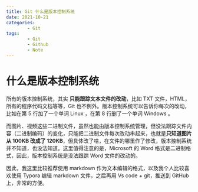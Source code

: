 ```yaml
---
title: Git 什么是版本控制系统
date: 2021-10-21
categories:
        - Git
tags:
        - Git
        - Github
        - Note
---
```


# 什么是版本控制系统

所有的版本控制系统，其实 **只能跟踪文本文件的改动**，比如 TXT 文件，HTML，所有的程序代码文档等等，Git 也不例外。版本控制系统可以告诉你每次的改动，比如在第 5 行加了一个单词 Linux ，在第 8 行删了一个单词 Windows 。

而图片、视频这些二进制文件，虽然也能由版本控制系统管理，但没法跟踪文件内容（二进制编码）的变化，只能把二进制文件每次改动串起来，也就是**只知道图片从 100KB 改成了 120KB**，但具体改了啥，在文件的哪里作了修改，版本控制系统并不知道，也没法知道。这里值得注意的是，Microsoft 的 Word 格式是二进制格式，因此，版本控制系统是没法跟踪 Word 文件的改动的。

因此，我这里比较推荐使用 markdown 作为文本编辑的格式，以及我个人比较喜欢使用 Typora 编辑 markdown 文件，之后再用 Vs code + git，推送到 GitHub 上，非常的方便。
